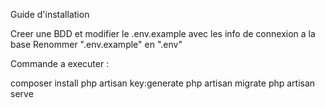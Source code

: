 Guide d'installation

Creer une BDD et modifier le .env.example avec les info de connexion a la base
Renommer ".env.example" en ".env"

Commande a executer :

composer install
php artisan key:generate
php artisan migrate
php artisan serve
